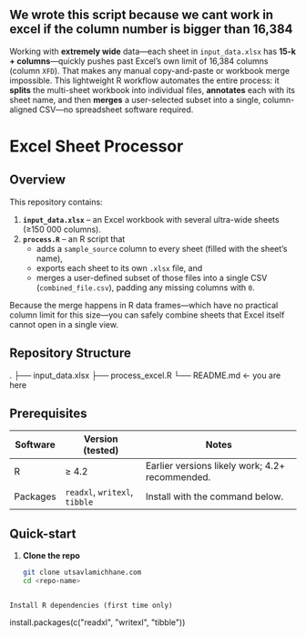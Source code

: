 ## We wrote this script because we cant work in excel if the column number is bigger than 16,384 

Working with **extremely wide** data—each sheet in `input_data.xlsx` has **15-k + columns**—quickly pushes past Excel’s own limit of 16,384 columns (column `XFD`).  That makes any manual copy-and-paste or workbook merge impossible.  This lightweight R workflow automates the entire process: it **splits** the multi-sheet workbook into individual files, **annotates** each with its sheet name, and then **merges** a user-selected subset into a single, column-aligned CSV—no spreadsheet software required.

# Excel Sheet Processor

## Overview
This repository contains:

1. **`input_data.xlsx`** – an Excel workbook with several ultra-wide sheets (≥150 000 columns).  
2. **`process.R`** – an R script that  
   * adds a `sample_source` column to every sheet (filled with the sheet’s name),  
   * exports each sheet to its own `.xlsx` file, and  
   * merges a user-defined subset of those files into a single CSV (`combined_file.csv`), padding any missing columns with `0`.

Because the merge happens in R data frames—which have no practical column limit for this size—you can safely combine sheets that Excel itself cannot open in a single view.

## Repository Structure

.
├── input_data.xlsx
├── process_excel.R
└── README.md ← you are here


## Prerequisites

| Software | Version (tested) | Notes |
|----------|------------------|-------|
| R        | ≥ 4.2            | Earlier versions likely work; 4.2+ recommended. |
| Packages | `readxl`, `writexl`, `tibble` | Install with the command below. |

## Quick-start

1. **Clone the repo**
   ```bash
   git clone utsavlamichhane.com
   cd <repo-name>
  ```

Install R dependencies (first time only)

```
install.packages(c("readxl", "writexl", "tibble"))
```
